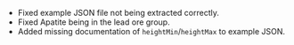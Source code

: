 * Fixed example JSON file not being extracted correctly.
* Fixed Apatite being in the lead ore group.
* Added missing documentation of `heightMin`/`heightMax` to example JSON.